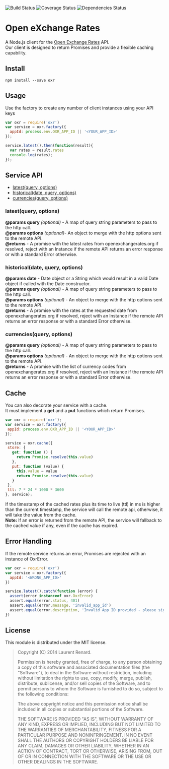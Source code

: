 ![Build Status](https://img.shields.io/travis/continuous-software/oxr.svg) ![Coverage Status](https://img.shields.io/coveralls/continuous-software/oxr.svg) ![Dependencies Status](https://img.shields.io/david/continuous-software/oxr.svg)

# Open eXchange Rates

A Node.js client for the [Open Exchange Rates](https://openexchangerates.org) API.  
Our client is designed to return Promises and provide a flexible caching capability.

## Install

`npm install --save oxr`

## Usage

Use the factory to create any number of client instances using your API keys

```javascript
var oxr = require('oxr')
var service = oxr.factory({
  appId: process.env.OXR_APP_ID || '<YOUR_APP_ID>'
});

service.latest().then(function(result){
  var rates = result.rates
  console.log(rates);
});

```

## Service API

* [latest(query, options)](https://github.com/continuous-software/oxr#latestquery-options)
* [historical(date, query, options)](https://github.com/continuous-software/oxr#historicaldate-query-options)
* [currencies(query, options)](https://github.com/continuous-software/oxr#currenciesquery-options)

### latest(query, options)  
**@params query** *(optional)* - A map of query string parameters to pass to the http call.  
**@params options** *(optional)*- An object to merge with the http options sent to the remote API.  
**@returns** - A promise with the latest rates from openexchangerates.org if resolved, reject with an Instance if the remote API returns an error response or with a standard Error otherwise.

### historical(date, query, options)  
**@params date** - Date object or a String which would result in a valid Date object if called with the Date constructor.  
**@params query** *(optional)* - A map of query string parameters to pass to the http call.  
**@params options** *(optional)* - An object to merge with the http options sent to the remote API.  
**@returns** - A promise with the rates at the requested date from openexchangerates.org if resolved, reject with an Instance if the remote API returns an error response or with a standard Error otherwise.

### currencies(query, options)  
**@params query** *(optional)* - A map of query string parameters to pass to the http call.  
**@params options** *(optional)* - An object to merge with the http options sent to the remote API.  
**@returns** - A promise with the list of currency codes from openexchangerates.org if resolved, reject with an Instance if the remote API returns an error response or with a standard Error otherwise.

## Cache

You can also decorate your service with a cache.  
It must implement a **get** and a **put** functions which return Promises.

 ```javascript
var oxr = require('oxr');
var service = oxr.factory({
  appId: process.env.OXR_APP_ID || '<YOUR_APP_ID>'
});

service = oxr.cache({
  store: {
    get: function () {
      return Promise.resolve(this.value)
    },
    put: function (value) {
      this.value = value
      return Promise.resolve(this.value)
    }
  },
  ttl: 7 * 24 * 1000 * 3600
}, service);
```

If the timestamp of the cached rates plus its time to live (ttl) in ms is higher than the current timestamp, the service will call the remote api, otherwise, it will take the value from the cache.  
**Note:** If an error is returned from the remote API, the service will fallback to the cached value if any, even if the cache has expired.


## Error Handling

If the remote service returns an error, Promises are rejected with an instance of OxrError.

```javascript
var oxr = require('oxr')
var service = oxr.factory({
  appId: '<WRONG_APP_ID>'
})

service.latest().catch(function (error) {
  assert(error instanceof oxr.OxrError)
  assert.equal(error.status, 401)
  assert.equal(error.message, 'invalid_app_id')
  assert.equal(error.description, 'Invalid App ID provided - please sign up at https://openexchangerates.org/signup, or contact support@openexchangerates.org. Thanks!')
})
```

## License

This module is distributed under the MIT license.

> Copyright (C) 2014 Laurent Renard.
>
> Permission is hereby granted, free of charge, to any person
> obtaining a copy of this software and associated documentation files
> (the "Software"), to deal in the Software without restriction,
> including without limitation the rights to use, copy, modify, merge,
> publish, distribute, sublicense, and/or sell copies of the Software,
> and to permit persons to whom the Software is furnished to do so,
> subject to the following conditions:
>
> The above copyright notice and this permission notice shall be
> included in all copies or substantial portions of the Software.
>
> THE SOFTWARE IS PROVIDED "AS IS", WITHOUT WARRANTY OF ANY KIND,
> EXPRESS OR IMPLIED, INCLUDING BUT NOT LIMITED TO THE WARRANTIES OF
> MERCHANTABILITY, FITNESS FOR A PARTICULAR PURPOSE AND
> NONINFRINGEMENT. IN NO EVENT SHALL THE AUTHORS OR COPYRIGHT HOLDERS
> BE LIABLE FOR ANY CLAIM, DAMAGES OR OTHER LIABILITY, WHETHER IN AN
> ACTION OF CONTRACT, TORT OR OTHERWISE, ARISING FROM, OUT OF OR IN
> CONNECTION WITH THE SOFTWARE OR THE USE OR OTHER DEALINGS IN THE
> SOFTWARE.
